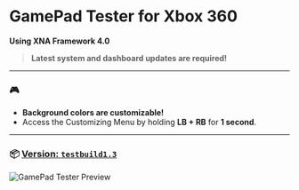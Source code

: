 # GamePad Tester for Xbox 360

**Using XNA Framework 4.0**

> **Latest system and dashboard updates are required!**

---

### 🎮

- **Background colors are customizable!**  
- Access the Customizing Menu by holding **LB + RB** for **1 second**.

---

### 📦 [Version: `testbuild1.3`](https://github.com/Mrsuss60/GamePad-360-Tester/releases/tag/v1.3)

![GamePad Tester Preview](https://github.com/user-attachments/assets/468d9796-9258-4df4-b363-02f5324120f9)
